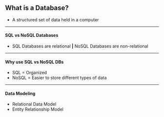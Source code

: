 ## What is a Database?

-  A structured set of data held in a computer

----------------------
#### SQL vs NoSQL Databases

-  SQL Databases are relational **|** NoSQL Databases are non-relational

----------------------
#### Why use SQL vs NoSQL DBs

-  SQL = Organized
-  NoSQL = Easier to store different types of data

----------------------
#### Data Modeling

-  Relational Data Model
-  Entity Relationship Model
